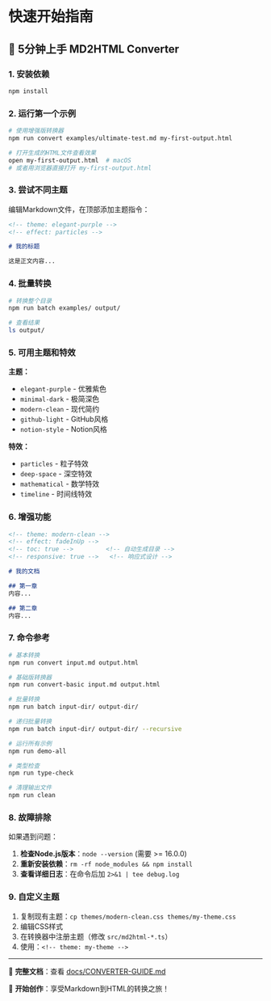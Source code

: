 # 快速开始指南

## 🚀 5分钟上手 MD2HTML Converter

### 1. 安装依赖

```bash
npm install
```

### 2. 运行第一个示例

```bash
# 使用增强版转换器
npm run convert examples/ultimate-test.md my-first-output.html

# 打开生成的HTML文件查看效果
open my-first-output.html  # macOS
# 或者用浏览器直接打开 my-first-output.html
```

### 3. 尝试不同主题

编辑Markdown文件，在顶部添加主题指令：

```markdown
<!-- theme: elegant-purple -->
<!-- effect: particles -->

# 我的标题

这是正文内容...
```

### 4. 批量转换

```bash
# 转换整个目录
npm run batch examples/ output/

# 查看结果
ls output/
```

### 5. 可用主题和特效

**主题：**
- `elegant-purple` - 优雅紫色
- `minimal-dark` - 极简深色  
- `modern-clean` - 现代简约
- `github-light` - GitHub风格
- `notion-style` - Notion风格

**特效：**
- `particles` - 粒子特效
- `deep-space` - 深空特效
- `mathematical` - 数学特效
- `timeline` - 时间线特效

### 6. 增强功能

```markdown
<!-- theme: modern-clean -->
<!-- effect: fadeInUp -->
<!-- toc: true -->         <!-- 自动生成目录 -->
<!-- responsive: true -->   <!-- 响应式设计 -->

# 我的文档

## 第一章
内容...

## 第二章  
内容...
```

### 7. 命令参考

```bash
# 基本转换
npm run convert input.md output.html

# 基础版转换器
npm run convert-basic input.md output.html

# 批量转换
npm run batch input-dir/ output-dir/

# 递归批量转换
npm run batch input-dir/ output-dir/ --recursive

# 运行所有示例
npm run demo-all

# 类型检查
npm run type-check

# 清理输出文件
npm run clean
```

### 8. 故障排除

如果遇到问题：

1. **检查Node.js版本**：`node --version` (需要 >= 16.0.0)
2. **重新安装依赖**：`rm -rf node_modules && npm install`
3. **查看详细日志**：在命令后加 `2>&1 | tee debug.log`

### 9. 自定义主题

1. 复制现有主题：`cp themes/modern-clean.css themes/my-theme.css`
2. 编辑CSS样式
3. 在转换器中注册主题（修改 `src/md2html-*.ts`）
4. 使用：`<!-- theme: my-theme -->`

---

📖 **完整文档**：查看 [docs/CONVERTER-GUIDE.md](docs/CONVERTER-GUIDE.md)

🎉 **开始创作**：享受Markdown到HTML的转换之旅！
